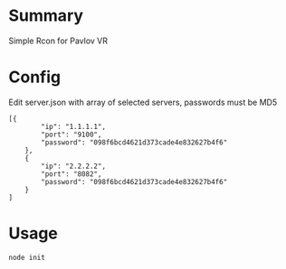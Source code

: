 # Summary
Simple Rcon for Pavlov VR

# Config
Edit server.json with array of selected servers, passwords must be MD5
```
[{
        "ip": "1.1.1.1",
        "port": "9100",
        "password": "098f6bcd4621d373cade4e832627b4f6"
    },
    {
        "ip": "2.2.2.2",
        "port": "8082",
        "password": "098f6bcd4621d373cade4e832627b4f6"
    }
]
```
# Usage
```node init```
